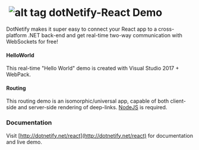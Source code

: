 # &nbsp;![alt tag](http://dotnetify.net/content/images/greendot.png) dotNetify-React Demo
DotNetify makes it super easy to connect your React app to a cross-platform .NET back-end and get real-time two-way communication with WebSockets for free!

#### HelloWorld
This real-time "Hello World" demo is created with Visual Studio 2017 + WebPack.

#### Routing
This routing demo is an isomorphic/universal app, capable of both client-side and server-side rendering of deep-links.
[NodeJS](https://nodejs.org/en/) is required.

### Documentation
Visit [http://dotnetify.net/react](http://dotnetify.net/react) for documentation and live demo.
